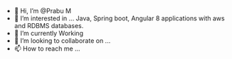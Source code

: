 - 👋 Hi, I’m @Prabu M
- 👀 I’m interested in ... Java, Spring boot, Angular 8 applications with aws and RDBMS databases.
- 🌱 I’m currently Working
- 💞️ I’m looking to collaborate on ...
- 📫 How to reach me ...

<!---
PrabuM/Prabu is a ✨ special ✨ repository because its `README.md` (this file) appears on your GitHub profile.
You can click the Preview link to take a look at your changes.
--->
